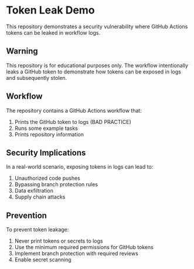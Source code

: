 # Token Leak Demo

This repository demonstrates a security vulnerability where GitHub Actions tokens can be leaked in workflow logs.

## Warning

This repository is for educational purposes only. The workflow intentionally leaks a GitHub token to demonstrate how tokens can be exposed in logs and subsequently stolen.

## Workflow

The repository contains a GitHub Actions workflow that:

1. Prints the GitHub token to logs (BAD PRACTICE)
2. Runs some example tasks
3. Prints repository information

## Security Implications

In a real-world scenario, exposing tokens in logs can lead to:

1. Unauthorized code pushes
2. Bypassing branch protection rules
3. Data exfiltration
4. Supply chain attacks

## Prevention

To prevent token leakage:

1. Never print tokens or secrets to logs
2. Use the minimum required permissions for GitHub tokens
3. Implement branch protection with required reviews
4. Enable secret scanning
